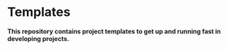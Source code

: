 # Templates

**This repository contains project templates to get up and running fast in developing projects.**
